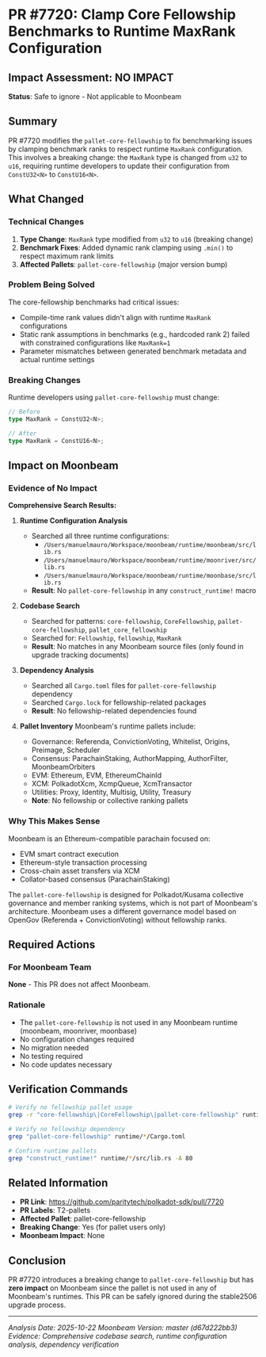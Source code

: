 # PR #7720: Clamp Core Fellowship Benchmarks to Runtime MaxRank Configuration

## Impact Assessment: NO IMPACT

**Status**: Safe to ignore - Not applicable to Moonbeam

## Summary

PR #7720 modifies the `pallet-core-fellowship` to fix benchmarking issues by clamping benchmark ranks to respect runtime `MaxRank` configuration. This involves a breaking change: the `MaxRank` type is changed from `u32` to `u16`, requiring runtime developers to update their configuration from `ConstU32<N>` to `ConstU16<N>`.

## What Changed

### Technical Changes
1. **Type Change**: `MaxRank` type modified from `u32` to `u16` (breaking change)
2. **Benchmark Fixes**: Added dynamic rank clamping using `.min()` to respect maximum rank limits
3. **Affected Pallets**: `pallet-core-fellowship` (major version bump)

### Problem Being Solved
The core-fellowship benchmarks had critical issues:
- Compile-time rank values didn't align with runtime `MaxRank` configurations
- Static rank assumptions in benchmarks (e.g., hardcoded rank 2) failed with constrained configurations like `MaxRank=1`
- Parameter mismatches between generated benchmark metadata and actual runtime settings

### Breaking Changes
Runtime developers using `pallet-core-fellowship` must change:
```rust
// Before
type MaxRank = ConstU32<N>;

// After
type MaxRank = ConstU16<N>;
```

## Impact on Moonbeam

### Evidence of No Impact

**Comprehensive Search Results:**

1. **Runtime Configuration Analysis**
   - Searched all three runtime configurations:
     - `/Users/manuelmauro/Workspace/moonbeam/runtime/moonbeam/src/lib.rs`
     - `/Users/manuelmauro/Workspace/moonbeam/runtime/moonriver/src/lib.rs`
     - `/Users/manuelmauro/Workspace/moonbeam/runtime/moonbase/src/lib.rs`
   - **Result**: No `pallet-core-fellowship` in any `construct_runtime!` macro

2. **Codebase Search**
   - Searched for patterns: `core-fellowship`, `CoreFellowship`, `pallet-core-fellowship`, `pallet_core_fellowship`
   - Searched for: `Fellowship`, `fellowship`, `MaxRank`
   - **Result**: No matches in any Moonbeam source files (only found in upgrade tracking documents)

3. **Dependency Analysis**
   - Searched all `Cargo.toml` files for `pallet-core-fellowship` dependency
   - Searched `Cargo.lock` for fellowship-related packages
   - **Result**: No fellowship-related dependencies found

4. **Pallet Inventory**
   Moonbeam's runtime pallets include:
   - Governance: Referenda, ConvictionVoting, Whitelist, Origins, Preimage, Scheduler
   - Consensus: ParachainStaking, AuthorMapping, AuthorFilter, MoonbeamOrbiters
   - EVM: Ethereum, EVM, EthereumChainId
   - XCM: PolkadotXcm, XcmpQueue, XcmTransactor
   - Utilities: Proxy, Identity, Multisig, Utility, Treasury
   - **Note**: No fellowship or collective ranking pallets

### Why This Makes Sense

Moonbeam is an Ethereum-compatible parachain focused on:
- EVM smart contract execution
- Ethereum-style transaction processing
- Cross-chain asset transfers via XCM
- Collator-based consensus (ParachainStaking)

The `pallet-core-fellowship` is designed for Polkadot/Kusama collective governance and member ranking systems, which is not part of Moonbeam's architecture. Moonbeam uses a different governance model based on OpenGov (Referenda + ConvictionVoting) without fellowship ranks.

## Required Actions

### For Moonbeam Team
**None** - This PR does not affect Moonbeam.

### Rationale
- The `pallet-core-fellowship` is not used in any Moonbeam runtime (moonbeam, moonriver, moonbase)
- No configuration changes required
- No migration needed
- No testing required
- No code updates necessary

## Verification Commands

```bash
# Verify no fellowship pallet usage
grep -r "core-fellowship\|CoreFellowship\|pallet-core-fellowship" runtime/

# Verify no fellowship dependency
grep "pallet-core-fellowship" runtime/*/Cargo.toml

# Confirm runtime pallets
grep "construct_runtime!" runtime/*/src/lib.rs -A 80
```

## Related Information

- **PR Link**: https://github.com/paritytech/polkadot-sdk/pull/7720
- **PR Labels**: T2-pallets
- **Affected Pallet**: pallet-core-fellowship
- **Breaking Change**: Yes (for pallet users only)
- **Moonbeam Impact**: None

## Conclusion

PR #7720 introduces a breaking change to `pallet-core-fellowship` but has **zero impact** on Moonbeam since the pallet is not used in any of Moonbeam's runtimes. This PR can be safely ignored during the stable2506 upgrade process.

---
*Analysis Date: 2025-10-22*
*Moonbeam Version: master (d67d222bb3)*
*Evidence: Comprehensive codebase search, runtime configuration analysis, dependency verification*
